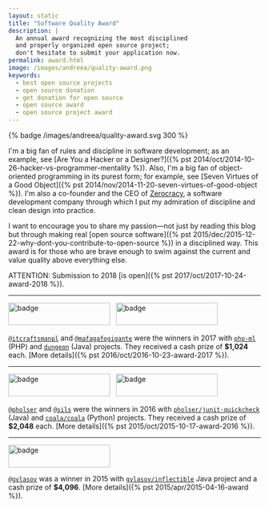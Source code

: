 ```yaml
---
layout: static
title: "Software Quality Award"
description: |
  An annual award recognizing the most disciplined
  and properly organized open source project;
  don't hesitate to submit your application now.
permalink: award.html
image: /images/andreea/quality-award.png
keywords:
  - best open source projects
  - open source donation
  - get donation for open source
  - open source award
  - open source project award
---
```


{% badge /images/andreea/quality-award.svg 300 %}

I'm a big fan of rules and discipline in software development; as an example, see
[Are You a Hacker or a Designer?]({% pst 2014/oct/2014-10-26-hacker-vs-programmer-mentality %}).
Also, I'm a big fan of object-oriented programming in its purest form; for example, see
[Seven Virtues of a Good Object]({% pst 2014/nov/2014-11-20-seven-virtues-of-good-object %}).
I'm also a co-founder and the CEO of [Zerocracy](http://www.zerocracy.com), a software development
company through which I put my admiration of discipline and clean design into practice.

I want to encourage you to share my passion&mdash;not just by reading this blog
but through making real
[open source software]({% pst 2015/dec/2015-12-22-why-dont-you-contribute-to-open-source %}) in a disciplined way.
This award is for those who are brave enough to swim against the current and
value quality above everything else.

<!--more-->

<span class="green">ATTENTION</span>:
Submission to 2018 [is open]({% pst 2017/oct/2017-10-24-award-2018 %}).

<hr/>

<img src="//www.yegor256.com/images/award/2017/winner-itcraftsmanpl.png"
  style="width:203px;height:45px;" alt='badge'/>
&nbsp;
<img src="//www.yegor256.com/images/award/2017/winner-mafagafogigante.png"
  style="width:203px;height:45px;" alt='badge'/>

[`@itcraftsmanpl`](https://github.com/itcraftsmanpl) and [`@mafagafogigante`](https://github.com/mafagafogigante)
were the winners in 2017
with [`php-ml`](https://github.com/php-ai/php-ml) (PHP)
and [`dungeon`](https://github.com/mafagafogigante/dungeon) (Java) projects. They
received a cash prize of **$1,024** each.
[More details]({% pst 2016/oct/2016-10-23-award-2017 %}).

<hr/>

<img src="//www.yegor256.com/images/award/2016/winner-pholser.png"
  style="width:203px;height:45px;" alt='badge'/>
&nbsp;
<img src="//www.yegor256.com/images/award/2016/winner-sils.png"
  style="width:203px;height:45px;" alt='badge'/>

[`@pholser`](https://github.com/pholser) and [`@sils`](https://github.com/sils) were the winners in 2016
with [`pholser/junit-quickcheck`](https://github.com/pholser/junit-quickcheck) (Java)
and [`coala/coala`](https://github.com/coala/coala) (Python) projects. They
received a cash prize of **$2,048** each.
[More details]({% pst 2015/oct/2015-10-17-award-2016 %}).

<hr/>

<img src="//www.yegor256.com/images/award/2015/winner.png"
  style="width:203px;height:45px;" alt='badge'/>

[`@gvlasov`](https://github.com/gvlasov) was a winner in 2015
with [`gvlasov/inflectible`](https://github.com/gvlasov/inflectible) Java
project and a cash prize of **$4,096**.
[More details]({% pst 2015/apr/2015-04-16-award %}).
